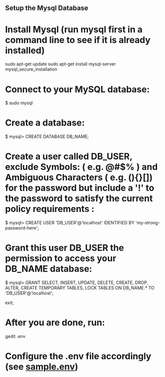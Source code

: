 ## Setup the Mysql Database

# Install Mysql (run mysql first in a command line to see if it is already installed)

sudo apt-get update
sudo apt-get install mysql-server
mysql_secure_installation


# Connect to your MySQL database:

$ sudo mysql

# Create a database:

$ mysql> CREATE DATABASE DB_NAME;

# Create a user called DB_USER, exclude Symbols: ( e.g. @#$% ) and Ambiguous Characters ( e.g. (){}[]) for the password but include a '!' to the password to satisfy the current policy requirements :

$ mysql> CREATE USER 'DB_USER'@'localhost' IDENTIFIED BY 'my-strong-password-here';

# Grant this user DB_USER the permission to access your DB_NAME database:

$ mysql> GRANT SELECT, INSERT, UPDATE, DELETE, CREATE, DROP, ALTER, CREATE TEMPORARY TABLES, LOCK TABLES ON DB_NAME.* TO 'DB_USER'@'localhost';

exit;

# After you are done, run:

gedit .env

# Configure the .env file accordingly (see [sample.env](../sample.env))
